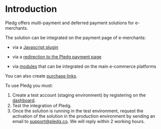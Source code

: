 # Introduction

Pledg offers multi-payment and deferred payment solutions for e-merchants.

The solution can be integrated on the payment page of e-merchants:

- via a [Javascript plugin](../plugin/README.md)
- via a [redirection to the Pledg payment page](../plugin/integration.md#direct-call-of-the-pledg-front)

- via [modules](/modules/) that can be integrated on the main e-commerce platforms

You can also create [purchase links](purchase-link.md).

To use Pledg you must:

1. Create a test account (staging environment) by registering on the [dashboard](quickstart.md).
2. Test the integration of Pledg.
3. Once the solution is running in the test environment, request the activation of the solution in the production environment by sending an email to support@pledg.co. We will reply within 2 working hours.
